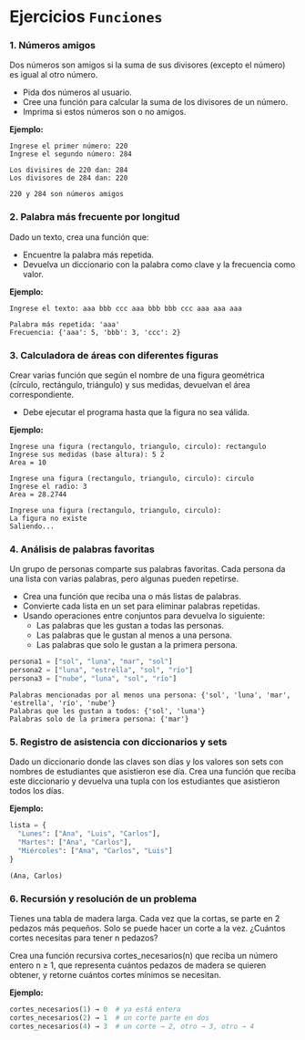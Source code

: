 # Ejercicios `Funciones`
### 1. Números amigos
Dos números son amigos si la suma de sus divisores (excepto el número) es igual al otro número.
- Pida dos números al usuario.
- Cree una función para calcular la suma de los divisores de un número.
- Imprima si estos números son o no amigos.

**Ejemplo:**
```
Ingrese el primer número: 220
Ingrese el segundo número: 284

Los divisires de 220 dan: 284
Los divisores de 284 dan: 220

220 y 284 son números amigos
```

### 2. Palabra más frecuente por longitud
Dado un texto, crea una función que:
- Encuentre la palabra más repetida.
- Devuelva un diccionario con la palabra como clave y la frecuencia como valor.

**Ejemplo:**
```
Ingrese el texto: aaa bbb ccc aaa bbb bbb ccc aaa aaa aaa 

Palabra más repetida: 'aaa'
Frecuencia: {'aaa': 5, 'bbb': 3, 'ccc': 2}
```

### 3. Calculadora de áreas con diferentes figuras
Crear varias función que según el nombre de una figura geométrica (círculo, rectángulo, triángulo) y sus medidas, devuelvan el área correspondiente.
- Debe ejecutar el programa hasta que la figura no sea válida.

**Ejemplo:**
```
Ingrese una figura (rectangulo, triangulo, circulo): rectangulo
Ingrese sus medidas (base altura): 5 2
Area = 10

Ingrese una figura (rectangulo, triangulo, circulo): circulo
Ingrese el radio: 3
Area = 28.2744

Ingrese una figura (rectangulo, triangulo, circulo): 
La figura no existe
Saliendo...
```

### 4. Análisis de palabras favoritas
Un grupo de personas comparte sus palabras favoritas. Cada persona da una lista con varias palabras, pero algunas pueden repetirse.
- Crea una función que reciba una o más listas de palabras.
- Convierte cada lista en un set para eliminar palabras repetidas.
- Usando operaciones entre conjuntos para devuelva lo siguiente:
    - Las palabras que les gustan a todas las personas.
    - Las palabras que le gustan al menos a una persona.
    - Las palabras que solo le gustan a la primera persona.
```python
persona1 = ["sol", "luna", "mar", "sol"]  
persona2 = ["luna", "estrella", "sol", "río"]  
persona3 = ["nube", "luna", "sol", "río"]  
```
```
Palabras mencionadas por al menos una persona: {'sol', 'luna', 'mar', 'estrella', 'río', 'nube'}
Palabras que les gustan a todos: {'sol', 'luna'}  
Palabras solo de la primera persona: {'mar'}  
```

### 5. Registro de asistencia con diccionarios y sets
Dado un diccionario donde las claves son días y los valores son sets con nombres de estudiantes que asistieron ese día.
Crea una función que reciba este diccionario y devuelva una tupla con los estudiantes que asistieron todos los días.

**Ejemplo:**
```python
lista = {
  "Lunes": ["Ana", "Luis", "Carlos"],
  "Martes": ["Ana", "Carlos"],
  "Miércoles": ["Ana", "Carlos", "Luis"]
}
```
```
(Ana, Carlos)
```

### 6. Recursión y resolución de un problema
Tienes una tabla de madera larga. Cada vez que la cortas, se parte en 2 pedazos más pequeños. Solo se puede hacer un corte a la vez. ¿Cuántos cortes necesitas para tener n pedazos?

Crea una función recursiva cortes_necesarios(n) que reciba un número entero n ≥ 1, que representa cuántos pedazos de madera se quieren obtener, y retorne cuántos cortes mínimos se necesitan.

**Ejemplo:**
```python
cortes_necesarios(1) → 0  # ya está entera
cortes_necesarios(2) → 1  # un corte parte en dos
cortes_necesarios(4) → 3  # un corte → 2, otro → 3, otro → 4
```